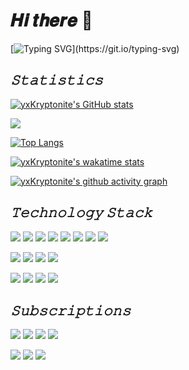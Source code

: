 # 𝑯𝒊 𝒕𝒉𝒆𝒓𝒆 👋 

[![Typing SVG](https://readme-typing-svg.herokuapp.com/?lines=Welcome+to+my+zone!)](https://git.io/typing-svg)

## ***𝚂𝚝𝚊𝚝𝚒𝚜𝚝𝚒𝚌𝚜***

[![yxKryptonite's GitHub stats](https://github-readme-stats.vercel.app/api?username=yxKryptonite&theme=synthwave&show_icons=True)](https://github.com/anuraghazra/github-readme-stats) 

<img src="https://github-readme-streak-stats.herokuapp.com/?user=yxKryptonite&theme=dracula" />

[![Top Langs](https://github-readme-stats.vercel.app/api/top-langs/?username=yxKryptonite&theme=dracula&card_width=445&layout=compact)](https://github.com/anuraghazra/github-readme-stats) 

[![yxKryptonite's wakatime stats](https://github-readme-stats.vercel.app/api/wakatime?username=yxKryptonite&theme=tokyonight)](https://github.com/anuraghazra/github-readme-stats)

[![yxKryptonite's github activity graph](https://activity-graph.herokuapp.com/graph?username=yxKryptonite&theme=xcode&point=15)](https://github.com/ashutosh00710/github-readme-activity-graph)

## ***𝚃𝚎𝚌𝚑𝚗𝚘𝚕𝚘𝚐𝚢 𝚂𝚝𝚊𝚌𝚔***
[![](https://img.shields.io/badge/-Python-007396?style=for-the-badge&logo=python&logoColor=ffffff)](https://www.python.org/)
![](https://img.shields.io/badge/-C++-007396?style=for-the-badge&logo=cplusplus&logoColor=ffffff&color=blueviolet)
![](https://img.shields.io/badge/-C-007396?style=for-the-badge&logo=c&logoColor=ffffff&color=blue)
![](https://img.shields.io/badge/-Jupyter-007396?style=for-the-badge&logo=jupyter&logoColor=ffffff&color=orange)
![](https://img.shields.io/badge/-HTML5-007396?style=for-the-badge&logo=html5&logoColor=ffffff&color=darkblue)
![](https://img.shields.io/badge/-CSS3-007396?style=for-the-badge&logo=css3&logoColor=ffffff&color=yellow)
![](https://img.shields.io/badge/-Markdown-007396?style=for-the-badge&logo=markdown&logoColor=ffffff&color=cornflowerblue)
![](https://img.shields.io/badge/-Latex-007396?style=for-the-badge&logo=latex&logoColor=ffffff&color=black)

[![](https://img.shields.io/badge/-PyTorch-007396?style=for-the-badge&logo=pytorch&logoColor=ffffff&color=coral)](https://www.pytorch.org/)
![](https://img.shields.io/badge/-Tensorflow-007396?style=for-the-badge&logo=tensorflow&logoColor=ffffff&color=orange)
![](https://img.shields.io/badge/-Keras-007396?style=for-the-badge&logo=keras&logoColor=ffffff&color=red)
![](https://img.shields.io/badge/-Sklearn-007396?style=for-the-badge&logo=scikitlearn&logoColor=ffffff&color=gray)

![](https://img.shields.io/badge/-Git-007396?style=for-the-badge&logo=git&logoColor=ffffff&color=gray)
[![](https://img.shields.io/badge/-GitHub-007396?style=for-the-badge&logo=github&logoColor=ffffff&color=black)](https://www.github.com/)
[![](https://img.shields.io/badge/-Gitee-007396?style=for-the-badge&logo=gitee&logoColor=ffffff&color=coral)](https://www.gitee.com/)
[![](https://img.shields.io/badge/-VSCode-007396?style=for-the-badge&logo=visualstudiocode&logoColor=ffffff&color=darkblue)](https://code.visualstudiocode.com/)

## ***𝚂𝚞𝚋𝚜𝚌𝚛𝚒𝚙𝚝𝚒𝚘𝚗𝚜***
[![](https://img.shields.io/badge/-Apple-007396?style=for-the-badge&logo=apple&logoColor=ffffff&color=silver)](https://www.apple.com/)
[![](https://img.shields.io/badge/-Google-007396?style=for-the-badge&logo=google&logoColor=ffffff&color=gold)](https://www.google.com/)
[![](https://img.shields.io/badge/-Microsoft-007396?style=for-the-badge&logo=microsoft&logoColor=ffffff&color=blue)](https://www.microsoft.com/)
[![](https://img.shields.io/badge/-Amazon-007396?style=for-the-badge&logo=amazon&logoColor=ffffff&color=orange)](https://www.amazon.com/)

[![](https://img.shields.io/badge/-Twitter-007396?style=for-the-badge&logo=twitter&logoColor=ffffff&color=blue)](https://www.twitter.com/)
[![](https://img.shields.io/badge/-Youtube-007396?style=for-the-badge&logo=youtube&logoColor=ffffff&color=red)](https://www.youtube.com/)
[![](https://img.shields.io/badge/-Instagram-007396?style=for-the-badge&logo=instagram&logoColor=ffffff&color=hotpink)](https://www.instagram.com/)

<!--
**yxKryptonite/yxKryptonite** is a ✨ _special_ ✨ repository because its `README.md` (this file) appears on your GitHub profile.

Here are some ideas to get you started:

- 🔭 I’m currently working on ...
- 🌱 I’m currently learning ...
- 👯 I’m looking to collaborate on ...
- 🤔 I’m looking for help with ...
- 💬 Ask me about ...
- 📫 How to reach me: ...
- 😄 Pronouns: ...
- ⚡ Fun fact: ...
-->
